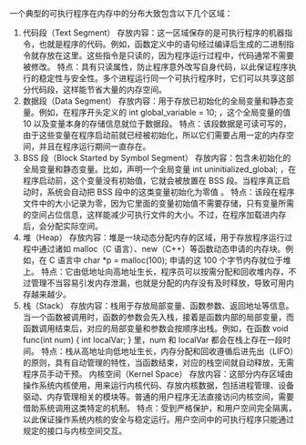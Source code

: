 一个典型的可执行程序在内存中的分布大致包含以下几个区域：
1. 代码段（Text Segment）
存放内容：这一区域保存的是可执行程序的机器指令，也就是程序的代码。例如，函数定义中的语句经过编译后生成的二进制指令就存放在这里。这些指令是只读的，因为程序运行过程中，代码通常不需要被修改。
特点：具有只读属性，防止程序意外改写自身代码，以此保证程序执行的稳定性与安全性。多个进程运行同一个可执行程序时，它们可以共享这部分代码段，这样能节省大量的内存空间。
2. 数据段（Data Segment）
存放内容：用于存放已初始化的全局变量和静态变量。例如，在程序开头定义的 int global_variable = 10; ，这个全局变量的值 10 以及变量本身的存储信息就位于数据段。
特点：该段数据是可读可写的，由于这些变量在程序启动前就已经被初始化，所以它们需要占用一定的内存空间，并且在程序运行期间一直存在。
3. BSS 段（Block Started by Symbol Segment）
存放内容：包含未初始化的全局变量和静态变量。比如，声明一个全局变量 int uninitialized_global; ，在程序启动前，这个变量没有初始值，它就会被放置在 BSS 段。当程序真正启动时，系统会自动把 BSS 段中的这类变量初始化为零值 。
特点：该段在程序文件中的大小记录为零，因为它里面的变量初始值不需要存储，只有变量所需的空间占位信息，这样能减少可执行文件的大小。不过，在程序加载进内存后，会分配实际空间。
4. 堆（Heap）
存放内容：堆是一块动态分配内存的区域，用于存放程序运行过程中通过诸如 malloc（C 语言）、new（C++）等函数动态申请的内存块。例如，在 C 语言中 char *p = malloc(100); 申请的这 100 个字节内存就位于堆上。
特点：它由低地址向高地址生长，程序员可以按需分配和回收堆内存，不过管理不当容易引发内存泄漏，也就是分配的内存没有及时释放，导致可用内存越来越少。
5. 栈（Stack）
存放内容：栈用于存放局部变量、函数参数、返回地址等信息。当一个函数被调用时，函数的参数会先入栈，接着是函数内部的局部变量，而函数调用结束后，对应的局部变量和参数会按顺序出栈。例如，在函数 void func(int num) { int localVar; } 里，num 和 localVar 都会在栈上存在一段时间。
特点：栈从高地址向低地址生长，内存分配和回收遵循后进先出（LIFO）的原则，具有自动管理的特性，当函数结束，对应的栈空间就自动释放，无需程序员手动干预。
内核空间（Kernel Space）
存放内容：这部分内存区域由操作系统内核使用，用来运行内核代码、存放内核数据，包括进程管理、设备驱动、内存管理相关的模块等。普通的用户程序无法直接访问内核空间，需要借助系统调用这类特定的机制。
特点：受到严格保护，和用户空间完全隔离，以此保证操作系统内核的安全与稳定运行。用户空间中的可执行程序只能通过规定的接口与内核空间交互。